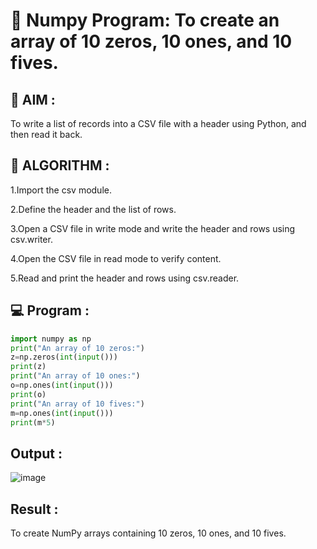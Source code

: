 # 🧪 Numpy  Program: To create an array of 10 zeros, 10 ones, and 10 fives. 

## 🎯 AIM :
To write a list of records into a CSV file with a header using Python, and then read it back.

## 🧠 ALGORITHM :
1.Import the csv module.

2.Define the header and the list of rows.

3.Open a CSV file in write mode and write the header and rows using csv.writer.

4.Open the CSV file in read mode to verify content.

5.Read and print the header and rows using csv.reader.



## 💻 Program :
```.py
import numpy as np
print("An array of 10 zeros:")
z=np.zeros(int(input()))
print(z)
print("An array of 10 ones:")
o=np.ones(int(input()))
print(o)
print("An array of 10 fives:")
m=np.ones(int(input()))
print(m*5)
```

## Output : 

![image](https://github.com/user-attachments/assets/9126d0d5-31c3-4eb3-8799-20b269e94d81)


## Result :
To create NumPy arrays containing 10 zeros, 10 ones, and 10 fives.
